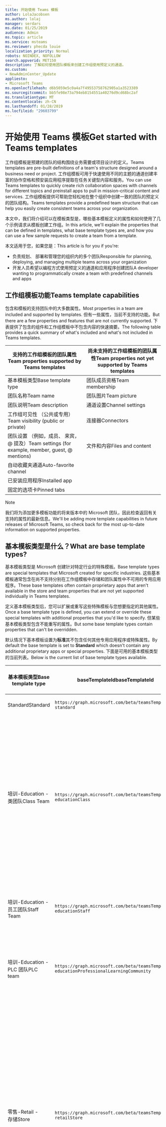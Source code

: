 ```yaml
---
title: 开始使用 Teams 模板
author: LolaJacobsen
ms.author: lolaj
manager: serdars
ms.date: 01/25/2019
audience: Admin
ms.topic: article
ms.service: msteams
ms.reviewer: phecda louie
localization_priority: Normal
robots: NOINDEX, NOFOLLOW
search.appverid: MET150
description: 了解如何使用团队模板来创建工作组使用预定义的通道。
ms.custom:
- NewAdminCenter_Update
appliesto:
- Microsoft Teams
ms.openlocfilehash: d6b5059e5c0a4a7f49553758762905a1a3523389
ms.sourcegitcommit: bb5fe98e73a794eb8154551a40276d9cd68bc2af
ms.translationtype: MT
ms.contentlocale: zh-CN
ms.lasthandoff: 01/28/2019
ms.locfileid: "29603799"
---
```

# <a name="get-started-with-teams-templates"></a><span data-ttu-id="6c779-103">开始使用 Teams 模板</span><span class="sxs-lookup"><span data-stu-id="6c779-103">Get started with Teams templates</span></span> 

<span data-ttu-id="6c779-104">工作组模板是预建的团队的结构围绕业务需要或项目设计的定义。</span><span class="sxs-lookup"><span data-stu-id="6c779-104">Teams templates are pre-built definitions of a team's structure designed around a business need or project.</span></span> <span data-ttu-id="6c779-105">工作组模板可用于快速使用不同的主题的通道创建丰富的协作空格和预安装应用程序提取在任务关键型内容和服务。</span><span class="sxs-lookup"><span data-stu-id="6c779-105">You can use Teams templates to quickly create rich collaboration spaces with channels for different topics and preinstall apps to pull in mission-critical content and services.</span></span> <span data-ttu-id="6c779-106">工作组模板提供可帮助您轻松地在整个组织中创建一致的团队的预定义的团队结构。</span><span class="sxs-lookup"><span data-stu-id="6c779-106">Teams templates provide a predefined team structure that can help you easily create consistent teams across your organization.</span></span> 

<span data-ttu-id="6c779-107">本文中，我们将介绍可以在模板类型是，哪些基本模板定义的属性和如何使用了几个示例请求从模板创建工作组。</span><span class="sxs-lookup"><span data-stu-id="6c779-107">In this article, we'll explain the properties that can be defined in templates, what base template types are, and how you can use a few sample requests to create a team from a template.</span></span>
 
<span data-ttu-id="6c779-108">本文适用于您，如果您是：</span><span class="sxs-lookup"><span data-stu-id="6c779-108">This article is for you if you're:</span></span>

- <span data-ttu-id="6c779-109">负责规划、 部署和管理您的组织内的多个团队</span><span class="sxs-lookup"><span data-stu-id="6c779-109">Responsible for planning, deploying, and managing multiple teams across your organization</span></span><br>
- <span data-ttu-id="6c779-110">开发人员希望以编程方式使用预定义的通道和应用程序创建团队</span><span class="sxs-lookup"><span data-stu-id="6c779-110">A developer wanting to programmatically create a team with predefined channels and apps</span></span> 

## <a name="teams-template-capabilities"></a><span data-ttu-id="6c779-111">工作组模板功能</span><span class="sxs-lookup"><span data-stu-id="6c779-111">Teams template capabilities</span></span>

<span data-ttu-id="6c779-112">包含和模板的支持团队中的大多数属性。</span><span class="sxs-lookup"><span data-stu-id="6c779-112">Most properties in a team are included and supported by templates.</span></span> <span data-ttu-id="6c779-113">但有一些属性，当前不支持的功能。</span><span class="sxs-lookup"><span data-stu-id="6c779-113">But there are a few properties and features that are not currently supported.</span></span> <span data-ttu-id="6c779-114">下表提供了包含的组件和工作组模板中不包含内容的快速摘要。</span><span class="sxs-lookup"><span data-stu-id="6c779-114">The following table provides a quick summary of what's included and what's not included in Teams templates.</span></span>

| <span data-ttu-id="6c779-115">**支持的工作组模板的团队属性**</span><span class="sxs-lookup"><span data-stu-id="6c779-115">**Team properties supported by Teams templates**</span></span> | <span data-ttu-id="6c779-116">**尚未支持的工作组模板的团队属性**</span><span class="sxs-lookup"><span data-stu-id="6c779-116">**Team properties not yet supported by Teams templates**</span></span> |
| ------------------------------------------------ | -------------------------------------------------------- |
| <span data-ttu-id="6c779-117">基本模板类型</span><span class="sxs-lookup"><span data-stu-id="6c779-117">Base template type</span></span> | <span data-ttu-id="6c779-118">团队成员资格</span><span class="sxs-lookup"><span data-stu-id="6c779-118">Team membership</span></span> |
| <span data-ttu-id="6c779-119">团队名称</span><span class="sxs-lookup"><span data-stu-id="6c779-119">Team name</span></span> | <span data-ttu-id="6c779-120">团队图片</span><span class="sxs-lookup"><span data-stu-id="6c779-120">Team picture</span></span> |
| <span data-ttu-id="6c779-121">团队说明</span><span class="sxs-lookup"><span data-stu-id="6c779-121">Team description</span></span> | <span data-ttu-id="6c779-122">通道设置</span><span class="sxs-lookup"><span data-stu-id="6c779-122">Channel settings</span></span> |
| <span data-ttu-id="6c779-123">工作组可见性 （公共或专用）</span><span class="sxs-lookup"><span data-stu-id="6c779-123">Team visibility (public or private)</span></span> | <span data-ttu-id="6c779-124">连接器</span><span class="sxs-lookup"><span data-stu-id="6c779-124">Connectors</span></span> |
| <span data-ttu-id="6c779-125">团队设置 （例如，成员、 来宾，@ 提及）</span><span class="sxs-lookup"><span data-stu-id="6c779-125">Team settings (for example, member, guest, @ mentions)</span></span> | <span data-ttu-id="6c779-126">文件和内容</span><span class="sxs-lookup"><span data-stu-id="6c779-126">Files and content</span></span> |
| <span data-ttu-id="6c779-127">自动收藏夹通道</span><span class="sxs-lookup"><span data-stu-id="6c779-127">Auto-favorite channel</span></span> | |
| <span data-ttu-id="6c779-128">已安装应用程序</span><span class="sxs-lookup"><span data-stu-id="6c779-128">Installed app</span></span> | |
| <span data-ttu-id="6c779-129">固定的选项卡</span><span class="sxs-lookup"><span data-stu-id="6c779-129">Pinned tabs</span></span> | | 

> [!NOTE]
> <span data-ttu-id="6c779-130">我们将为添加更多模板功能的将来版本中的 Microsoft 团队，因此检查返回有关支持的属性的最新信息。</span><span class="sxs-lookup"><span data-stu-id="6c779-130">We'll be adding more template capabilities in future releases of Microsoft Teams, so check back for the most up-to-date information on supported properties.</span></span>

## <a name="what-are-base-template-types"></a><span data-ttu-id="6c779-131">基本模板类型是什么？</span><span class="sxs-lookup"><span data-stu-id="6c779-131">What are base template types?</span></span>

<span data-ttu-id="6c779-132">基本模板类型是 Microsoft 创建针对特定行业的特殊模板。</span><span class="sxs-lookup"><span data-stu-id="6c779-132">Base template types are special templates that Microsoft created for specific industries.</span></span> <span data-ttu-id="6c779-133">这些基本模板通常包含在尚不支持分别在工作组模板中存储和团队属性中不可用的专用应用程序。</span><span class="sxs-lookup"><span data-stu-id="6c779-133">These base templates often contain proprietary apps that aren't available in the store and team properties that are not yet supported individually in Teams templates.</span></span>

<span data-ttu-id="6c779-134">定义基本模板类型后，您可以扩展或重写这些特殊模板与您想要指定的其他属性。</span><span class="sxs-lookup"><span data-stu-id="6c779-134">Once a base template type is defined, you can extend or override these special templates with additional properties that you'd like to specify.</span></span> <span data-ttu-id="6c779-135">但某些基本模板类型包含不能重写的属性。</span><span class="sxs-lookup"><span data-stu-id="6c779-135">But some base template types contain properties that can't be overridden.</span></span> 

<span data-ttu-id="6c779-136">默认情况下基本模板设置为**标准**其不包含任何其他专用应用程序或特殊属性。</span><span class="sxs-lookup"><span data-stu-id="6c779-136">By default the base template is set to **Standard** which doesn't contain any additional proprietary apps or special properties.</span></span> <span data-ttu-id="6c779-137">下面是可用的基本模板类型的当前列表。</span><span class="sxs-lookup"><span data-stu-id="6c779-137">Below is the current list of base template types available.</span></span>

| <span data-ttu-id="6c779-138">基本模板类型</span><span class="sxs-lookup"><span data-stu-id="6c779-138">Base template type</span></span> | <span data-ttu-id="6c779-139">baseTemplateId</span><span class="sxs-lookup"><span data-stu-id="6c779-139">baseTemplateId</span></span> | <span data-ttu-id="6c779-140">此基本模板附带的属性</span><span class="sxs-lookup"><span data-stu-id="6c779-140">Properties that come with this base template</span></span> |
| ------------------ | -------------- | ----------------------------------------------------- |
| <span data-ttu-id="6c779-141">Standard</span><span class="sxs-lookup"><span data-stu-id="6c779-141">Standard</span></span> | `https://graph.microsoft.com/beta/teamsTemplates/`<br>`standard` | <span data-ttu-id="6c779-142">没有其他应用程序和属性</span><span class="sxs-lookup"><span data-stu-id="6c779-142">No additional apps and properties</span></span> |
| <span data-ttu-id="6c779-143">培训-</span><span class="sxs-lookup"><span data-stu-id="6c779-143">Education -</span></span><br><span data-ttu-id="6c779-144">类团队</span><span class="sxs-lookup"><span data-stu-id="6c779-144">Class Team</span></span> | `https://graph.microsoft.com/beta/teamsTemplates/`<br>`educationClass` | <span data-ttu-id="6c779-145">应用程序：</span><span class="sxs-lookup"><span data-stu-id="6c779-145">Apps:</span></span><ul><li><span data-ttu-id="6c779-146">OneNote 类笔记本 （固定到**常规**选项卡）</span><span class="sxs-lookup"><span data-stu-id="6c779-146">OneNote Class Notebook (pinned to the **General** tab)</span></span> </li><li><span data-ttu-id="6c779-147">分配应用程序 （固定到**常规**选项卡）</span><span class="sxs-lookup"><span data-stu-id="6c779-147">Assignments app (pinned to the **General** tab)</span></span></li></ul> <span data-ttu-id="6c779-148">团队属性：</span><span class="sxs-lookup"><span data-stu-id="6c779-148">Team properties:</span></span><ul><li><span data-ttu-id="6c779-149">工作组可见性设置为**HiddenMembership** （不能重写）</span><span class="sxs-lookup"><span data-stu-id="6c779-149">Team visibility set to **HiddenMembership** (cannot be overridden)</span></span></li></ul> |
| <span data-ttu-id="6c779-150">培训-</span><span class="sxs-lookup"><span data-stu-id="6c779-150">Education -</span></span><br><span data-ttu-id="6c779-151">员工团队</span><span class="sxs-lookup"><span data-stu-id="6c779-151">Staff Team</span></span> | `https://graph.microsoft.com/beta/teamsTemplates/`<br>`educationStaff` | <span data-ttu-id="6c779-152">应用程序：</span><span class="sxs-lookup"><span data-stu-id="6c779-152">Apps:</span></span><ul><li><span data-ttu-id="6c779-153">OneNote 员工笔记本 （固定到**常规**选项卡）</span><span class="sxs-lookup"><span data-stu-id="6c779-153">OneNote Staff Notebook (pinned to the **General** tab)</span></span></li></ul> |
|<span data-ttu-id="6c779-154">培训-</span><span class="sxs-lookup"><span data-stu-id="6c779-154">Education -</span></span><br><span data-ttu-id="6c779-155">PLC 团队</span><span class="sxs-lookup"><span data-stu-id="6c779-155">PLC team</span></span> |`https://graph.microsoft.com/beta/teamsTemplates/`<br>`educationProfessionalLearningCommunity` | <span data-ttu-id="6c779-156">应用程序：</span><span class="sxs-lookup"><span data-stu-id="6c779-156">Apps:</span></span><ul><li><span data-ttu-id="6c779-157">OneNote PLC 笔记本 （固定到**常规**选项卡）</span><span class="sxs-lookup"><span data-stu-id="6c779-157">OneNote PLC Notebook (pinned to the **General** tab)</span></span></ul></li>|
| <span data-ttu-id="6c779-158">零售-</span><span class="sxs-lookup"><span data-stu-id="6c779-158">Retail -</span></span><br><span data-ttu-id="6c779-159">存储</span><span class="sxs-lookup"><span data-stu-id="6c779-159">Store</span></span> | `https://graph.microsoft.com/beta/teamsTemplates/`<br>`retailStore` | <span data-ttu-id="6c779-160">频道：</span><span class="sxs-lookup"><span data-stu-id="6c779-160">Channels:</span></span><ul><li><span data-ttu-id="6c779-161">Shift 提交</span><span class="sxs-lookup"><span data-stu-id="6c779-161">Shift handoff</span></span></li><li><span data-ttu-id="6c779-162">学习</span><span class="sxs-lookup"><span data-stu-id="6c779-162">Learning</span></span></li></ul><span data-ttu-id="6c779-163">团队属性</span><span class="sxs-lookup"><span data-stu-id="6c779-163">Team properties</span></span><ul><li><span data-ttu-id="6c779-164">设置为 Public 工作组可见性</span><span class="sxs-lookup"><span data-stu-id="6c779-164">Team visibility set to Public</span></span></li></ul><span data-ttu-id="6c779-165">成员权限</span><span class="sxs-lookup"><span data-stu-id="6c779-165">Member permissions</span></span><ul><li><span data-ttu-id="6c779-166">阻止创建、 更新或删除通道成员成员</span><span class="sxs-lookup"><span data-stu-id="6c779-166">Prevent members from creating, updating, or removing channels</span></span></li><li><span data-ttu-id="6c779-167">阻止添加或删除应用程序的成员</span><span class="sxs-lookup"><span data-stu-id="6c779-167">Prevent members from adding or removing apps</span></span></li><li><span data-ttu-id="6c779-168">阻止从创建、 更新或删除连接器的成员</span><span class="sxs-lookup"><span data-stu-id="6c779-168">Prevent members from creating, updating, or removing connectors</span></span></li></ul> |
| <span data-ttu-id="6c779-169">零售-</span><span class="sxs-lookup"><span data-stu-id="6c779-169">Retail -</span></span><br><span data-ttu-id="6c779-170">管理器协作</span><span class="sxs-lookup"><span data-stu-id="6c779-170">Manager collaboration</span></span> | `https://graph.microsoft.com/beta/teamsTemplates/`<br>`retailManagerCollaboration` | <span data-ttu-id="6c779-171">频道：</span><span class="sxs-lookup"><span data-stu-id="6c779-171">Channels:</span></span><ul><li><span data-ttu-id="6c779-172">Shift 提交</span><span class="sxs-lookup"><span data-stu-id="6c779-172">Shift handoff</span></span></li><li><span data-ttu-id="6c779-173">学习</span><span class="sxs-lookup"><span data-stu-id="6c779-173">Learning</span></span></li></ul><span data-ttu-id="6c779-174">团队属性：</span><span class="sxs-lookup"><span data-stu-id="6c779-174">Team properties:</span></span><ul><li><span data-ttu-id="6c779-175">设置为 Private 工作组可见性</span><span class="sxs-lookup"><span data-stu-id="6c779-175">Team visibility set to Private</span></span></li></ul><span data-ttu-id="6c779-176">成员权限：</span><span class="sxs-lookup"><span data-stu-id="6c779-176">Member permissions:</span></span><ul><li><span data-ttu-id="6c779-177">阻止创建、 更新或删除通道成员成员</span><span class="sxs-lookup"><span data-stu-id="6c779-177">Prevent members from creating, updating, or removing channels</span></span></li><li><span data-ttu-id="6c779-178">阻止添加或删除应用程序的成员</span><span class="sxs-lookup"><span data-stu-id="6c779-178">Prevent members from adding or removing apps</span></span></li><li><span data-ttu-id="6c779-179">阻止从创建、 更新或删除连接器的成员</span><span class="sxs-lookup"><span data-stu-id="6c779-179">Prevent members from creating, updating, or removing connectors</span></span></li></ul>|
| <span data-ttu-id="6c779-180">医疗保健-</span><span class="sxs-lookup"><span data-stu-id="6c779-180">Healthcare -</span></span><br><span data-ttu-id="6c779-181">行政区范围</span><span class="sxs-lookup"><span data-stu-id="6c779-181">Ward Wide</span></span> |`https://graph.microsoft.com/beta/teamsTemplates/`<br>`healthcareWardWide` |<span data-ttu-id="6c779-182">频道：</span><span class="sxs-lookup"><span data-stu-id="6c779-182">Channels:</span></span> <ul><li><span data-ttu-id="6c779-183">通知\*</span><span class="sxs-lookup"><span data-stu-id="6c779-183">Announcements\*</span></span></li><li><span data-ttu-id="6c779-184">呼叫灯</span><span class="sxs-lookup"><span data-stu-id="6c779-184">Call lights</span></span></li><li><span data-ttu-id="6c779-185">有趣材料 （英文)\*</span><span class="sxs-lookup"><span data-stu-id="6c779-185">Fun stuff\*</span></span></li><li><span data-ttu-id="6c779-186">Huddles\*</span><span class="sxs-lookup"><span data-stu-id="6c779-186">Huddles\*</span></span><li><span data-ttu-id="6c779-187">计划和患者统计\*</span><span class="sxs-lookup"><span data-stu-id="6c779-187">Scheduling and patient census\*</span></span></li><li><span data-ttu-id="6c779-188">培训和认证</span><span class="sxs-lookup"><span data-stu-id="6c779-188">Training and certification</span></span> </li><li><span data-ttu-id="6c779-189">将舍入为\*</span><span class="sxs-lookup"><span data-stu-id="6c779-189">Rounds\*</span></span></li></ul><span data-ttu-id="6c779-190">\*自动 favorited 通道</span><span class="sxs-lookup"><span data-stu-id="6c779-190">\*Auto-favorited channels</span></span> |
|<span data-ttu-id="6c779-191">医疗保健-</span><span class="sxs-lookup"><span data-stu-id="6c779-191">Healthcare -</span></span><br><span data-ttu-id="6c779-192">医院范围</span><span class="sxs-lookup"><span data-stu-id="6c779-192">Hospital Wide</span></span> | `https://graph.microsoft.com/beta/teamsTemplates/`<br>`healthcareHospitalWide` |<span data-ttu-id="6c779-193">频道：</span><span class="sxs-lookup"><span data-stu-id="6c779-193">Channels:</span></span><ul><li><span data-ttu-id="6c779-194">通知\*</span><span class="sxs-lookup"><span data-stu-id="6c779-194">Announcements\*</span></span></li><li><span data-ttu-id="6c779-195">合规性\*</span><span class="sxs-lookup"><span data-stu-id="6c779-195">Compliance\*</span></span></li><li><span data-ttu-id="6c779-196">监控</span><span class="sxs-lookup"><span data-stu-id="6c779-196">Custodial</span></span></li><li><span data-ttu-id="6c779-197">财务</span><span class="sxs-lookup"><span data-stu-id="6c779-197">Finance</span></span></li><li><span data-ttu-id="6c779-198">有趣材料 （英文)\*</span><span class="sxs-lookup"><span data-stu-id="6c779-198">Fun stuff\*</span></span></li><li><span data-ttu-id="6c779-199">人力资源</span><span class="sxs-lookup"><span data-stu-id="6c779-199">Human Resources</span></span></li><li><span data-ttu-id="6c779-200">实验室</span><span class="sxs-lookup"><span data-stu-id="6c779-200">Laboratory</span></span></li><li><span data-ttu-id="6c779-201">患者安全和质量改进\*</span><span class="sxs-lookup"><span data-stu-id="6c779-201">Patient safety and quality improvement\*</span></span></li><li><span data-ttu-id="6c779-202">药房</span><span class="sxs-lookup"><span data-stu-id="6c779-202">Pharmacy</span></span></li></ul><span data-ttu-id="6c779-203">\*自动 favorited 通道</span><span class="sxs-lookup"><span data-stu-id="6c779-203">\*Auto-favorited channel</span></span>|
|||

> [!NOTE]
> <span data-ttu-id="6c779-204">我们将添加更多基本模板类型在将来版本的 Microsoft 团队，因此请检查以便获得最新信息支持属性。</span><span class="sxs-lookup"><span data-stu-id="6c779-204">We'll be adding more base template types in future releases of Microsoft Teams, so check back for the most up-to-date information on supported properties.</span></span>


## <a name="related-topics"></a><span data-ttu-id="6c779-205">相关主题</span><span class="sxs-lookup"><span data-stu-id="6c779-205">Related topics</span></span>

- <span data-ttu-id="6c779-206">[创建团队](https://docs.microsoft.com/graph/api/team-post?view=graph-rest-beta)（在预览）</span><span class="sxs-lookup"><span data-stu-id="6c779-206">[Create team](https://docs.microsoft.com/graph/api/team-post?view=graph-rest-beta) (in preview)</span></span>
- [<span data-ttu-id="6c779-207">新团队</span><span class="sxs-lookup"><span data-stu-id="6c779-207">New-Team</span></span>](https://docs.microsoft.com/powershell/module/teams/New-Team?view=teams-ps)
- [<span data-ttu-id="6c779-208">Microsoft Teams 管理培训</span><span class="sxs-lookup"><span data-stu-id="6c779-208">Admin training for Microsoft Teams</span></span>](itadmin-readiness.md)
